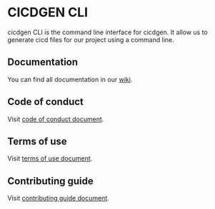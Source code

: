 # CICDGEN CLI

cicdgen CLI is the command line interface for cicdgen. It allow us to generate cicd files for our project using a command line. 

## Documentation

You can find all documentation in our [wiki](https://github.com/devonfw/cicdgen/wiki).

## Code of conduct

Visit [code of conduct document](https://github.com/devonfw/cicdgen/blob/develop/.github/CODE_OF_CONDUCT.asciidoc).

## Terms of use

Visit [terms of use document](https://github.com/devonfw/cicdgen/blob/develop/.github/TERMS_OF_USE.asciidoc).

## Contributing guide

Visit [contributing guide document](https://github.com/devonfw/cicdgen/blob/develop/.github/CONTRIBUTING_GUIDE.asciidoc).
 
